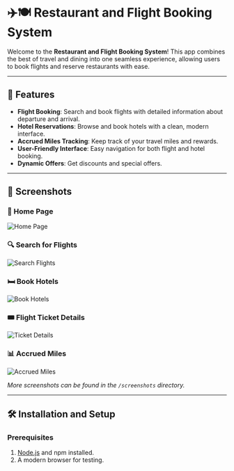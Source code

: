 # ✈️🍽️ Restaurant and Flight Booking System

Welcome to the **Restaurant and Flight Booking System**! This app combines the best of travel and dining into one seamless experience, allowing users to book flights and reserve restaurants with ease.

---

## 🚀 Features

- **Flight Booking**: Search and book flights with detailed information about departure and arrival.
- **Hotel Reservations**: Browse and book hotels with a clean, modern interface.
- **Accrued Miles Tracking**: Keep track of your travel miles and rewards.
- **User-Friendly Interface**: Easy navigation for both flight and hotel booking.
- **Dynamic Offers**: Get discounts and special offers.

---

## 📸 Screenshots

### 🌟 Home Page
![Home Page](./screenshots/home.png)

### 🔍 Search for Flights
![Search Flights](./screenshots/search.jpeg)

### 🛏️ Book Hotels
![Book Hotels](./screenshots/hotel.jpeg)

### 🎟️ Flight Ticket Details
![Ticket Details](./screenshots/ticket.jpeg)

### 📊 Accrued Miles
![Accrued Miles](./screenshots/miles.jpeg)

*More screenshots can be found in the `/screenshots` directory.*

---

## 🛠️ Installation and Setup

### Prerequisites
1. [Node.js](https://nodejs.org/) and npm installed.
2. A modern browser for testing.

